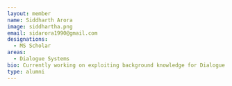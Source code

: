 ```yaml
---
layout: member
name: Siddharth Arora
image: siddhartha.png
email: sidarora1990@gmail.com
designations: 
  - MS Scholar
areas:
  - Dialogue Systems
bio: Currently working on exploiting background knowledge for Dialogue Generation.
type: alumni
---
```

